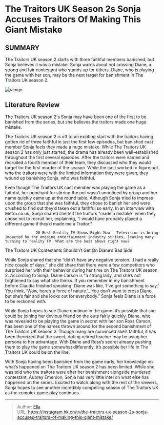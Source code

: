 # The Traitors UK Season 2s Sonja Accuses Traitors Of Making This Giant Mistake


## SUMMARY 



  The Traitors UK season 2 starts with three faithful members banished, but Sonja believes it was a mistake.   Sonja warns about not crossing Diane, a strong and fair contestant who stands up for others.   Diane, who is playing the game with her son, may be the next target for banishment in The Traitors UK season 2.  

![iamge](https://static1.srcdn.com/wordpress/wp-content/uploads/2024/01/the-traitors-uk-season-2-s-sonja-accuses-traitors-of-making-this-giant-mistake.jpg)

## Literature Review
The Traitors UK season 2&#39;s Sonja may have been one of the first to be banished from the series, but she believes the traitors made one huge mistake.




The Traitors UK season 2 is off to an exciting start with the traitors having gotten rid of three faithful in just the first few episodes, but banished cast member Sonja feels they made a huge mistake. While The Traitors UK season 2 has only just started, the drama has already been well-established throughout the first several episodes. After the traitors were named and recruited a fourth member of their team, they discussed who they would target for the first murder of the season. While the cast worked to figure out who the traitors were with the limited information they were given, they wound up banishing Sonja, who was faithful.




Even though The Traitors UK cast member was playing the game as a faithful, her penchant for stirring the pot wasn’t unnoticed by group and her name quickly came up at the round table. Although Sonja tried to impress upon the group that she was faithful, they chose to banish her and were crushed to find out they’d taken out a faithful so early. In an interview with Metro.co.uk, Sonja shared she felt the traitors “made a mistake” when they chose not to recruit her, explaining, “I would have probably played a different game if they’d made me a Traitor.”

                  20 Best Reality TV Shows Right Now   Television is being impacted by the ongoing entertainment industry strikes, leaving many turning to reality TV. What are the best shows right now?    


 The Traitors UK Contestants Shouldn’t Get On Diane’s Bad Side 
          




While Sonja shared that she “didn’t have any negative tension…I had a really nice couple of days,” she did share that there were a few competitors who surprised her with their behavior during her time on The Traitors UK season 2. According to Sonja, Diane Carson is “a strong lady, and she’s not frightened to say what she thinks. If you remember in my banishment before Claudia finished speaking, Diane was like, ‘I’ve got something to say.’ You think, ‘Wow, here’s a force of nature.’…You don’t want to cross Diane, but she’s fair and she looks out for everybody.” Sonja feels Diane is a force to be reckoned with.


 

While Sonja hopes to see Diane continue in the game, it’s possible that she could be joining her devious friend on the outs fairly quickly. Diane, who was revealed to be playing the game in secret with her son Ross Carson, has been one of the names thrown around for the second banishment of The Traitors UK season 2. Though many are convinced she’s faithful, it has been theorized that the sweet, doting retired teacher may be using her persona to her advantage. With Diane and Ross’s secret already pushing them to play the game somewhat differently, it’s possible her life in The Traitors UK could be on the line.




With Sonja having been banished from the game early, her knowledge on what’s happened on The Traitors UK season 2 has been limited. While she was told who the traitors were after her banishment alongside murdered contestant, Aubrey Emerson, Sonja has very little intel on what else has happened on the series. Excited to watch along with the rest of the viewers, Sonja hopes to see another incredibly compelling season of The Traitors UK as the complex game play continues.



---

> Author: [Ella](https://instagram.hk.cn/)  
> URL: https://instagram.hk.cn/tv/the-traitors-uk-season-2s-sonja-accuses-traitors-of-making-this-giant-mistake/  

